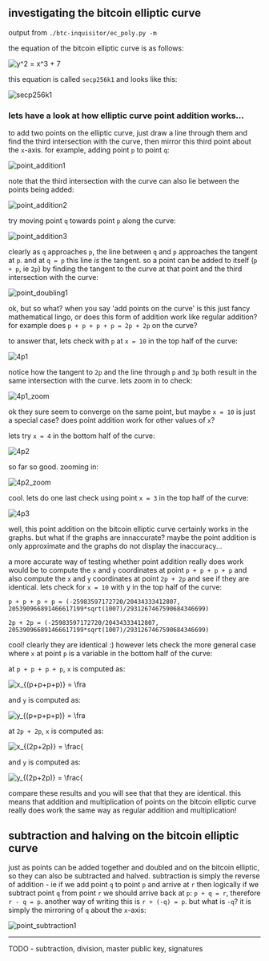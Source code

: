 ## investigating the bitcoin elliptic curve

output from `./btc-inquisitor/ec_poly.py -m`

the equation of the bitcoin elliptic curve is as follows:

![y^2 = x^3 + 7](ca1362ad69.png)

this equation is called `secp256k1` and looks like this:

![secp256k1](secp256k1.png)

### lets have a look at how elliptic curve point addition works...

to add two points on the elliptic curve, just draw a line through them and find the third intersection with the curve, then mirror this third point about the `x`-axis. for example, adding point `p` to point `q`:

![point_addition1](point_addition1.png)

note that the third intersection with the curve can also lie between the points being added:

![point_addition2](point_addition2.png)

try moving point `q` towards point `p` along the curve:

![point_addition3](point_addition3.png)

clearly as `q` approaches `p`, the line between `q` and `p` approaches the tangent at `p`. and at `q = p` this line *is* the tangent. so a point can be added to itself (`p + p`, ie `2p`) by finding the tangent to the curve at that point and the third intersection with the curve:

![point_doubling1](point_doubling1.png)

ok, but so what? when you say 'add points on the curve' is this just fancy mathematical lingo, or does this form of addition work like regular addition? for example does `p + p + p + p = 2p + 2p` on the curve?

to answer that, lets check with `p` at `x = 10` in the top half of the curve:

![4p1](4p1.png)

notice how the tangent to `2p` and the line through `p` and `3p` both result in the same intersection with the curve. lets zoom in to check:

![4p1_zoom](4p1_zoom.png)

ok they sure seem to converge on the same point, but maybe `x = 10` is just a special case? does point addition work for other values of `x`?

lets try `x = 4` in the bottom half of the curve:

![4p2](4p2.png)

so far so good. zooming in:

![4p2_zoom](4p2_zoom.png)

cool. lets do one last check using point `x = 3` in the top half of the curve:

![4p3](4p3.png)

well, this point addition on the bitcoin elliptic curve certainly works in the graphs. but what if the graphs are innaccurate? maybe the point addition is only approximate and the graphs do not display the inaccuracy...

a more accurate way of testing whether point addition really does work would be to compute the `x` and `y` coordinates at point `p + p + p + p` and also compute the `x` and `y` coordinates at point `2p + 2p` and see if they are identical. lets check for `x = 10` with y in the top half of the curve:

`p + p + p + p = (-25983597172720/20434333412807, 205390966891466617199*sqrt(1007)/2931267467590684346699)`

`2p + 2p = (-25983597172720/20434333412807, 205390966891466617199*sqrt(1007)/2931267467590684346699)`

cool! clearly they are identical :) however lets check the more general case where `x` at point `p` is a variable in the bottom half of the curve:

at `p + p + p + p`, `x` is computed as:

![x_{(p+p+p+p)} = \fra](c709765967.png)

and `y` is computed as:

![y_{(p+p+p+p)} = \fra](bc84bd5d14.png)

at `2p + 2p`, `x` is computed as:

![x_{(2p+2p)} = \frac{](dfff8fba0a.png)

and `y` is computed as:

![y_{(2p+2p)} = \frac{](985d81f486.png)

compare these results and you will see that that they are identical. this means that addition and multiplication of points on the bitcoin elliptic curve really does work the same way as regular addition and multiplication!

## subtraction and halving on the bitcoin elliptic curve

just as points can be added together and doubled and on the bitcoin elliptic, so they can also be subtracted and halved. subtraction is simply the reverse of addition - ie if we add point `q` to point `p` and arrive at `r` then logically if we subtract point `q` from point `r` we should arrive back at `p`: `p + q = r`, therefore `r - q = p`. another way of writing this is `r + (-q) = p`. but what is `-q`? it is simply the mirroring of `q` about the `x`-axis:

![point_subtraction1](point_subtraction1.png)


--------------------------------------------------------------------------------


TODO - subtraction, division, master public key, signatures


